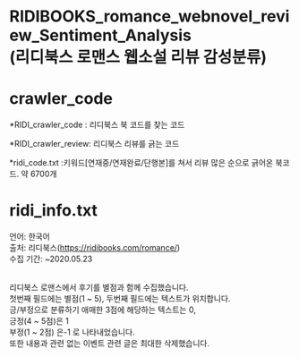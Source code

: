 # RIDIBOOKS_romance_webnovel_review_Sentiment_Analysis<br>(리디북스 로맨스 웹소설 리뷰 감성분류)
<p>
<h1>crawler_code</h1>

*RIDI_crawler_code : 리디북스 북 코드를 찾는 코드

*RIDI_crawler_review: 리디북스 리뷰를 긁는 코드

*ridi_code.txt :키워드[연재중/연재완료/단행본]를 쳐서 리뷰 많은 순으로 긁어온 북코드. 약 6700개
</p>

<p>
<h1>ridi_info.txt</h1>

언어: 한국어<br>
출처: 리디북스(https://ridibooks.com/romance/)<br>
수집 기간: ~2020.05.23<br><br>

리디북스 로맨스에서 후기를 별점과 함께 수집했습니다.<br> 첫번째 필드에는 별점(1 ~ 5), 두번째 필드에는 텍스트가 위치합니다. <br>긍/부정으로 분류하기 애매한 3점에 해당하는 텍스트는 0, <br>긍정(4 ~ 5점)은 1<br> 부정(1 ~ 2점) 은-1 로 나타내었습니다. <br>또한 내용과 관련 없는 이벤트 관련 글은 최대한 삭제했습니다.
</p>

